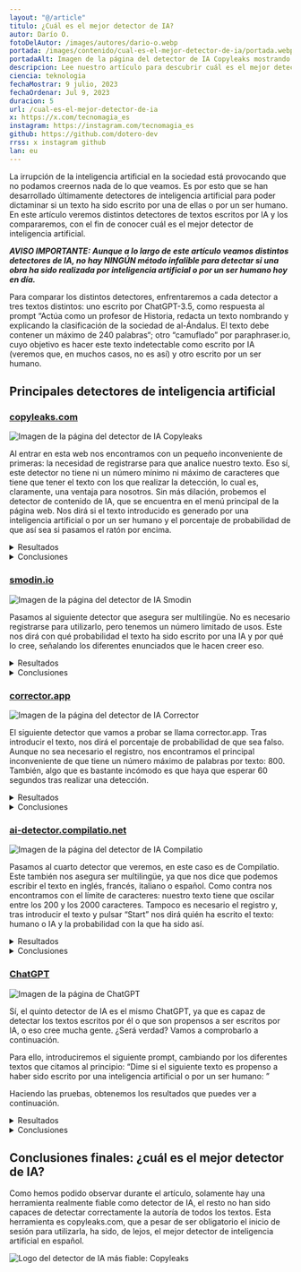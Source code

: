```yaml
---
layout: "@/article"
titulo: ¿Cuál es el mejor detector de IA?
autor: Darío O.
fotoDelAutor: /images/autores/dario-o.webp
portada: /images/contenido/cual-es-el-mejor-detector-de-ia/portada.webp
portadaAlt: Imagen de la página del detector de IA Copyleaks mostrando sus características principales.
descripcion: Lee nuestro artículo para descubrir cuál es el mejor detector de inteligencia artificial para textos escritos.
ciencia: teknologia
fechaMostrar: 9 julio, 2023
fechaOrdenar: Jul 9, 2023
duracion: 5 
url: /cual-es-el-mejor-detector-de-ia
x: https://x.com/tecnomagia_es
instagram: https://instagram.com/tecnomagia_es
github: https://github.com/dotero-dev
rrss: x instagram github
lan: eu
---
```


La irrupción de la inteligencia artificial en la sociedad está provocando que no podamos creernos nada de lo que veamos. Es por esto que se han desarrollado últimamente detectores de inteligencia artificial para poder dictaminar si un texto ha sido escrito por una de ellas o por un ser humano. En este artículo veremos distintos detectores de textos escritos por IA y los compararemos, con el fin de conocer cuál es el mejor detector de inteligencia artificial.

***AVISO IMPORTANTE: Aunque a lo largo de este artículo veamos distintos detectores de IA, no hay NINGÚN método infalible para detectar si una obra ha sido realizada por inteligencia artificial o por un ser humano hoy en día.***

Para comparar los distintos detectores, enfrentaremos a cada detector a tres textos distintos: uno escrito por ChatGPT-3.5, como respuesta al prompt “Actúa como un profesor de Historia, redacta un texto nombrando y explicando la clasificación de la sociedad de al-Ándalus. El texto debe contener un máximo de 240 palabras“; otro “camuflado” por paraphraser.io, cuyo objetivo es hacer este texto indetectable como escrito por IA (veremos que, en muchos casos, no es así) y otro escrito por un ser humano.
## Principales detectores de inteligencia artificial

### [copyleaks.com](https://copyleaks.com)

![Imagen de la página del detector de IA Copyleaks](/images/contenido/cual-es-el-mejor-detector-de-ia/copyleaks.webp)

Al entrar en esta web nos encontramos con un pequeño inconveniente de primeras: la necesidad de registrarse para que analice nuestro texto. Eso sí, este detector no tiene ni un número mínimo ni máximo de caracteres que tiene que tener el texto con los que realizar la detección, lo cual es, claramente, una ventaja para nosotros. Sin más dilación, probemos el detector de contenido de IA, que se encuentra en el menú principal de la página web. Nos dirá si el texto introducido es generado por una inteligencia artificial o por un ser humano y el porcentaje de probabilidad de que así sea si pasamos el ratón por encima.

<details>
  <summary>Resultados</summary>
  
  - **Texto generado por ChatGPT-3.5:** Es contenido de IA (99.9%) 🟩
  - **Texto generado por ChatGPT-3.5 y parafraseado por Paraphraser.io:** Es contenido de IA (99.9%) 🟩
  - **Texto escrito por un ser humano:** Es un texto humano (94.1%) 🟩
</details>

<details>
  <summary>Conclusiones</summary>
  
  Parece que este detector es bastante fiable, ya que en las tres pruebas que hemos tenido ha acertado con la autoría. Tiene una principal ventaja y un principal inconveniente: la ventaja, que puede detectar un texto de cualquier longitud; el inconveniente, que es obligatorio el inicio de sesión.
</details>

### [smodin.io](https://smodin.io/ai-content-detector)
![Imagen de la página del detector de IA Smodin](/images/contenido/cual-es-el-mejor-detector-de-ia/smodin.webp)

Pasamos al siguiente detector que asegura ser multilingüe. No es necesario registrarse para utilizarlo, pero tenemos un número limitado de usos. Este nos dirá con qué probabilidad el texto ha sido escrito por una IA y por qué lo cree, señalando los diferentes enunciados que le hacen creer eso.

<details>
  <summary>Resultados</summary>
  
  - **Texto generado por ChatGPT-3.5:** Es posible que el contenido sea humano e IA (50.2%) 🟧
  - **Texto generado por ChatGPT-3.5 y parafraseado por Paraphraser.io:** Es posible que el contenido sea humano e IA (50.2%) 🟧
  - **Texto escrito por un ser humano:** Es probable que el contenido esté escrito por humanos (10.5% de IA) 🟩
</details>

<details>
  <summary>Conclusiones</summary>
  
  La detección deja que desear, ya que no es capaz de detectar con certeza qué textos han sido generados por IA. Si a eso le añades que tiene un límite bastante simple de usos semanales, no es una opción para nada recomendable.
</details>

### [corrector.app](https://corrector.app/es/detector-contenido-ia/)
![Imagen de la página del detector de IA Corrector](/images/contenido/cual-es-el-mejor-detector-de-ia/corrector.webp)

El siguiente detector que vamos a probar se llama corrector.app. Tras introducir el texto, nos dirá el porcentaje de probabilidad de que sea falso. Aunque no sea necesario el registro, nos encontramos el principal inconveniente de que tiene un número máximo de palabras por texto: 800. También, algo que es bastante incómodo es que haya que esperar 60 segundos tras realizar una detección.

<details>
  <summary>Resultados</summary>
  
  - **Texto generado por ChatGPT-3.5:** 0.02% de falso, es decir, 99.98% de humano 🟥
  - **Texto generado por ChatGPT-3.5 y parafraseado por Paraphraser.io:** 0.02% de falso, es decir, 99.98% de humano 🟥
  - **Texto escrito por un ser humano:** 0.02% de falso, es decir, 99.98% de humano 🟩
</details>

<details>
  <summary>Conclusiones</summary>
  
  Como hemos podido observar, este “detector de IA” no es para nada fiable, al menos en español, a pesar de que asegura estar preparado para detectar textos en español, tal y como indica en su título. Nos ofrece en los tres casos la misma respuesta: el texto, muy seguramente, ha sido escrito por un ser humano.
</details>

### [ai-detector.compilatio.net](https://ai-detector.compilatio.net/)
![Imagen de la página del detector de IA Compilatio](/images/contenido/cual-es-el-mejor-detector-de-ia/compilatio.webp)

Pasamos al cuarto detector que veremos, en este caso es de Compilatio. Este también nos asegura ser multilingüe, ya que nos dice que podemos escribir el texto en inglés, francés, italiano o español. Como contra nos encontramos con el límite de caracteres: nuestro texto tiene que oscilar entre los 200 y los 2000 caracteres. Tampoco es necesario el registro y, tras introducir el texto y pulsar “Start” nos dirá quién ha escrito el texto: humano o IA y la probabilidad con la que ha sido así.

<details>
  <summary>Resultados</summary>
  
  - **Texto generado por ChatGPT-3.5:** IA (99%) 🟩
  - **Texto generado por ChatGPT-3.5 y parafraseado por Paraphraser.io:** IA (99%) 🟩
  - **Texto escrito por un ser humano:** IA (98%) 🟥
</details>

<details>
  <summary>Conclusiones</summary>
  
  Los resultados de este detector son, sin lugar a duda curiosos, ya que es el primer detector que analizamos que categoriza como texto escrito por IA un texto escrito por ser humano, lo que hace de este detector una herramienta para nada fiable.
</details>

### [ChatGPT](https://chat.openai.com/)
![Imagen de la página de ChatGPT](/images/contenido/cual-es-el-mejor-detector-de-ia/chatgpt.webp)

Sí, el quinto detector de IA es el mismo ChatGPT, ya que es capaz de detectar los textos escritos por él o que son propensos a ser escritos por IA, o eso cree mucha gente. ¿Será verdad? Vamos a comprobarlo a continuación.

Para ello, introduciremos el siguiente prompt, cambiando <texto> por los diferentes textos que citamos al principio: “Dime si el siguiente texto es propenso a haber sido escrito por una inteligencia artificial o por un ser humano: <texto>”

Haciendo las pruebas, obtenemos los resultados que puedes ver a continuación.

<details>
  <summary>Resultados</summary>![Alt text](image.png)
  
  - **Texto generado por ChatGPT-3.5:** Parece haber sido escrito por un ser humano 🟥
  - **Texto generado por ChatGPT-3.5 y parafraseado por Paraphraser.io:** Parece haber sido escrito por un ser humano 🟥
  - **Texto escrito por un ser humano:** Parece haber sido escrito por un ser humano 🟩
</details>

<details>
  <summary>Conclusiones</summary>
  
  No sé qué dirá ChatGPT, pero parece que hemos desmontado el mito: ChatGPT no es un buen detector de IA. Como muestra, los nefastos resultados, por lo que también descartamos esta herramienta.
</details>

## Conclusiones finales: ¿cuál es el mejor detector de IA?

Como hemos podido observar durante el artículo, solamente hay una herramienta realmente fiable como detector de IA, el resto no han sido capaces de detectar correctamente la autoría de todos los textos. Esta herramienta es copyleaks.com, que a pesar de ser obligatorio el inicio de sesión para utilizarla, ha sido, de lejos, el mejor detector de inteligencia artificial en español.

![Logo del detector de IA más fiable: Copyleaks](/images/contenido/cual-es-el-mejor-detector-de-ia/logocopyleaks.webp)